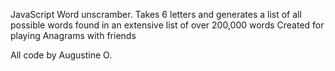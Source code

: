 JavaScript Word unscramber. 
Takes 6 letters and generates a list of all possible words found in an extensive list of over 200,000 words
Created for playing Anagrams with friends 

All code by Augustine O.

